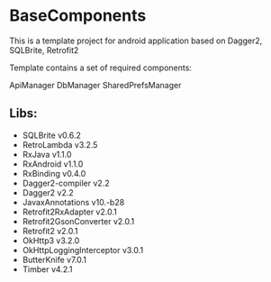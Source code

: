 # BaseComponents

This is a template project for android application based on Dagger2, SQLBrite, Retrofit2

Template contains a set of required components:

ApiManager
DbManager
SharedPrefsManager

## Libs:

* SQLBrite v0.6.2
* RetroLambda v3.2.5
* RxJava v1.1.0
* RxAndroid v1.1.0
* RxBinding v0.4.0
* Dagger2-compiler v2.2
* Dagger2 v2.2
* JavaxAnnotations v10.-b28
* Retrofit2RxAdapter v2.0.1
* Retrofit2GsonConverter v2.0.1
* Retrofit2 v2.0.1
* OkHttp3 v3.2.0
* OkHttpLoggingInterceptor v3.0.1
* ButterKnife v7.0.1
* Timber v4.2.1


